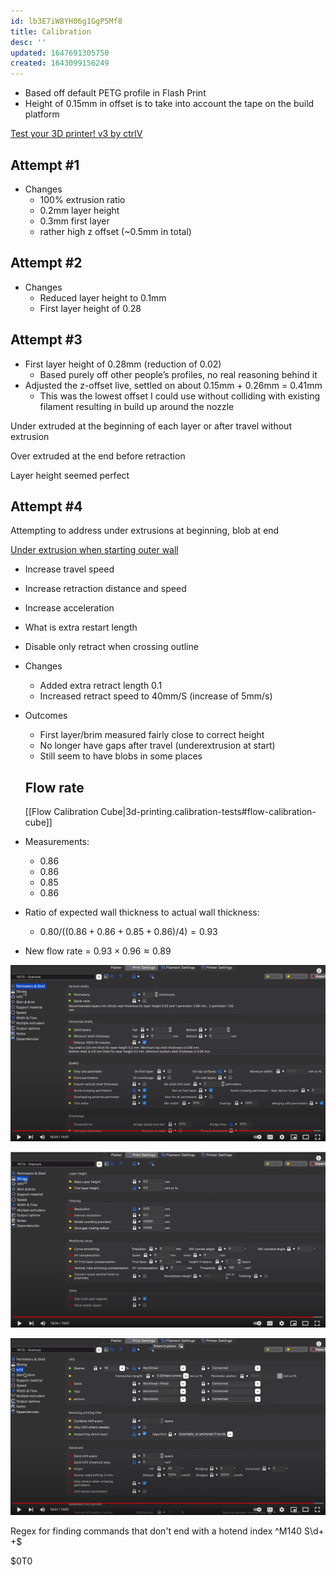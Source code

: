 ```yaml
---
id: lb3E7iW8YH06g1GgP5Mf8
title: Calibration
desc: ''
updated: 1647691305750
created: 1643099156249
---
```


- Based off default PETG profile in Flash Print
- Height of 0.15mm in offset is to take into account the tape on the build platform

[Test your 3D printer! v3 by ctrlV](https://www.thingiverse.com/thing:1363023/files)

## Attempt #1

- Changes
  - 100% extrusion ratio
  - 0.2mm layer height
  - 0.3mm first layer
  - rather high z offset (~0.5mm in total)

## Attempt #2

- Changes
  - Reduced layer height to 0.1mm
  - First layer height of 0.28

## Attempt #3

- First layer height of 0.28mm (reduction of 0.02)
  - Based purely off other people’s profiles, no real reasoning behind it
- Adjusted the z-offset live, settled on about 0.15mm + 0.26mm = 0.41mm
  - This was the lowest offset I could use without colliding with existing filament resulting in build up around the nozzle

Under extruded at the beginning of each layer or after travel without extrusion

Over extruded at the end before retraction

Layer height seemed perfect

## Attempt #4

Attempting to address under extrusions at beginning, blob at end

[Under extrusion when starting outer wall](https://3dprinting.stackexchange.com/a/10710)

- Increase travel speed
- Increase retraction distance and speed
- Increase acceleration
- What is extra restart length
- Disable only retract when crossing outline

- Changes
  - Added extra retract length 0.1
  - Increased retract speed to 40mm/S (increase of 5mm/s)

- Outcomes
  - First layer/brim measured fairly close to correct height
  - No longer have gaps after travel (underextrusion at start)
  - Still seem to have blobs in some places

  ## Flow rate

  [[Flow Calibration Cube|3d-printing.calibration-tests#flow-calibration-cube]]


- Measurements:
  - 0.86
  - 0.86
  - 0.85
  - 0.86

- Ratio of expected wall thickness to actual wall thickness:
  - $0.80/((0.86 +0.86 + 0.85 + 0.86)/4) = 0.93$
- New flow rate = $0.93 \times 0.96 \approx 0.89$



![](assets/images/2022-03-19-17-50-12.png)

![](/assets/images/2022-03-19-17-50-22.png)

![](/assets/images/2022-03-19-17-50-50.png)





Regex for finding commands that don't end with a hotend index
^M140 S\d+ +$

$0T0